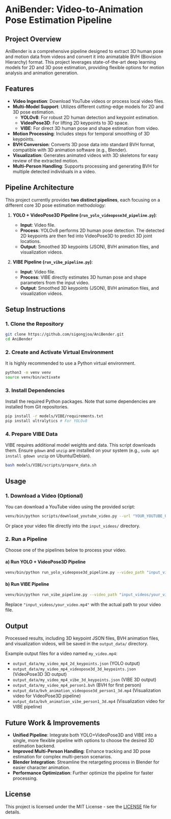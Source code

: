 # AniBender: Video-to-Animation Pose Estimation Pipeline

## Project Overview

AniBender is a comprehensive pipeline designed to extract 3D human pose and motion data from videos and convert it into animatable BVH (Biovision Hierarchy) format. This project leverages state-of-the-art deep learning models for 2D and 3D pose estimation, providing flexible options for motion analysis and animation generation.

## Features

-   **Video Ingestion**: Download YouTube videos or process local video files.
-   **Multi-Model Support**: Utilizes different cutting-edge models for 2D and 3D pose estimation.
    -   **YOLOv8**: For robust 2D human detection and keypoint estimation.
    -   **VideoPose3D**: For lifting 2D keypoints to 3D space.
    -   **VIBE**: For direct 3D human pose and shape estimation from video.
-   **Motion Processing**: Includes steps for temporal smoothing of 3D keypoints.
-   **BVH Conversion**: Converts 3D pose data into standard BVH format, compatible with 3D animation software (e.g., Blender).
-   **Visualization**: Generates animated videos with 3D skeletons for easy review of the extracted motion.
-   **Multi-Person Handling**: Supports processing and generating BVH for multiple detected individuals in a video.

## Pipeline Architecture

This project currently provides **two distinct pipelines**, each focusing on a different core 3D pose estimation methodology:

1.  **YOLO + VideoPose3D Pipeline (`run_yolo_videopose3d_pipeline.py`)**:
    -   **Input**: Video file.
    -   **Process**: YOLOv8 performs 2D human pose detection. The detected 2D keypoints are then fed into VideoPose3D to predict 3D joint locations.
    -   **Output**: Smoothed 3D keypoints (JSON), BVH animation files, and visualization videos.

2.  **VIBE Pipeline (`run_vibe_pipeline.py`)**:
    -   **Input**: Video file.
    -   **Process**: VIBE directly estimates 3D human pose and shape parameters from the input video.
    -   **Output**: Smoothed 3D keypoints (JSON), BVH animation files, and visualization videos.

## Setup Instructions

### 1. Clone the Repository

```bash
git clone https://github.com/sigongjoa/AniBender.git
cd AniBender
```

### 2. Create and Activate Virtual Environment

It is highly recommended to use a Python virtual environment.

```bash
python3 -m venv venv
source venv/bin/activate
```

### 3. Install Dependencies

Install the required Python packages. Note that some dependencies are installed from Git repositories.

```bash
pip install -r models/VIBE/requirements.txt
pip install ultralytics # For YOLOv8
```

### 4. Prepare VIBE Data

VIBE requires additional model weights and data. This script downloads them. Ensure `gdown` and `unzip` are installed on your system (e.g., `sudo apt install gdown unzip` on Ubuntu/Debian).

```bash
bash models/VIBE/scripts/prepare_data.sh
```

## Usage

### 1. Download a Video (Optional)

You can download a YouTube video using the provided script:

```bash
venv/bin/python scripts/download_youtube_video.py --url "YOUR_YOUTUBE_URL" --output_dir input_videos
```

Or place your video file directly into the `input_videos/` directory.

### 2. Run a Pipeline

Choose one of the pipelines below to process your video.

#### a) Run YOLO + VideoPose3D Pipeline

```bash
venv/bin/python run_yolo_videopose3d_pipeline.py --video_path "input_videos/your_video.mp4" --output_base_dir output_data
```

#### b) Run VIBE Pipeline

```bash
venv/bin/python run_vibe_pipeline.py --video_path "input_videos/your_video.mp4" --output_base_dir output_data
```

Replace `"input_videos/your_video.mp4"` with the actual path to your video file.

## Output

Processed results, including 3D keypoint JSON files, BVH animation files, and visualization videos, will be saved in the `output_data/` directory.

Example output files for a video named `my_video.mp4`:

-   `output_data/my_video_mp4_2d_keypoints.json` (YOLO output)
-   `output_data/my_video_mp4_videopose3d_3d_keypoints.json` (VideoPose3D 3D output)
-   `output_data/my_video_mp4_vibe_3d_keypoints.json` (VIBE 3D output)
-   `output_data/my_video_mp4_person1.bvh` (BVH for first person)
-   `output_data/bvh_animation_videopose3d_person1_3d.mp4` (Visualization video for VideoPose3D pipeline)
-   `output_data/bvh_animation_vibe_person1_3d.mp4` (Visualization video for VIBE pipeline)

## Future Work & Improvements

-   **Unified Pipeline**: Integrate both YOLO+VideoPose3D and VIBE into a single, more flexible pipeline with options to choose the desired 3D estimation backend.
-   **Improved Multi-Person Handling**: Enhance tracking and 3D pose estimation for complex multi-person scenarios.
-   **Blender Integration**: Streamline the retargeting process in Blender for easier character animation.
-   **Performance Optimization**: Further optimize the pipeline for faster processing.

## License

This project is licensed under the MIT License - see the [LICENSE](LICENSE) file for details.
